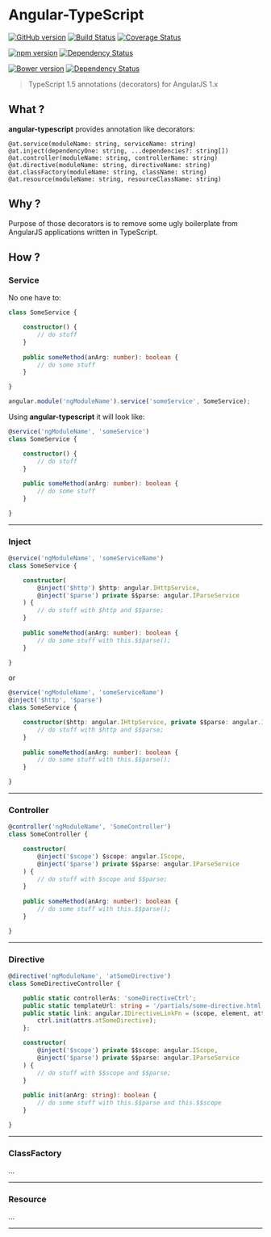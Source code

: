 Angular-TypeScript
==================

[![GitHub version](https://badge.fury.io/gh/ulfryk%2Fangular-typescript.svg)](http://badge.fury.io/gh/ulfryk%2Fangular-typescript)
[![Build Status](https://travis-ci.org/ulfryk/angular-typescript.svg)](https://travis-ci.org/ulfryk/angular-typescript)
[![Coverage Status](https://coveralls.io/repos/ulfryk/angular-typescript/badge.svg?branch=master)](https://coveralls.io/r/ulfryk/angular-typescript?branch=master)


[![npm version](https://badge.fury.io/js/angular-typescript.svg)](http://badge.fury.io/js/angular-typescript)
[![Dependency Status](https://www.versioneye.com/user/projects/5591b8f9396561001900009b/badge.svg?style=flat)](https://www.versioneye.com/user/projects/5591b8f9396561001900009b)


[![Bower version](https://badge.fury.io/bo/angular-typescript.svg)](http://badge.fury.io/bo/angular-typescript)
[![Dependency Status](https://www.versioneye.com/user/projects/5591b93039656100200000a9/badge.svg?style=flat)](https://www.versioneye.com/user/projects/5591b93039656100200000a9)



> TypeScript 1.5 annotations (decorators) for AngularJS 1.x 

What ?
------

**angular-typescript** provides annotation like decorators:

```
@at.service(moduleName: string, serviceName: string)
@at.inject(dependencyOne: string, ...dependencies?: string[])
@at.controller(moduleName: string, controllerName: string)
@at.directive(moduleName: string, directiveName: string)
@at.classFactory(moduleName: string, className: string)
@at.resource(moduleName: string, resourceClassName: string)
```

Why ?
-----

Purpose of those decorators is to remove some ugly boilerplate from AngularJS applications written in TypeScript.

How ?
-----

### Service

No one have to:

```typescript
class SomeService {

    constructor() {
        // do stuff
    }
    
    public someMethod(anArg: number): boolean {
        // do some stuff
    }

}

angular.module('ngModuleName').service('someService', SomeService);
```

Using **angular-typescript** it will look like:

```typescript
@service('ngModuleName', 'someService')
class SomeService {

    constructor() {
        // do stuff
    }
    
    public someMethod(anArg: number): boolean {
        // do some stuff
    }

}
```

***

### Inject

```typescript
@service('ngModuleName', 'someServiceName')
class SomeService {

    constructor(
        @inject('$http') $http: angular.IHttpService,
        @inject('$parse') private $$parse: angular.IParseService
    ) {
        // do stuff with $http and $$parse;
    }
    
    public someMethod(anArg: number): boolean {
        // do some stuff with this.$$parse();
    }

}
```

or

```typescript
@service('ngModuleName', 'someServiceName')
@inject('$http', '$parse')
class SomeService {

    constructor($http: angular.IHttpService, private $$parse: angular.IParseService) {
        // do stuff with $http and $$parse;
    }
    
    public someMethod(anArg: number): boolean {
        // do some stuff with this.$$parse();
    }

}
```

***

### Controller


```typescript
@controller('ngModuleName', 'SomeController')
class SomeController {

    constructor(
        @inject('$scope') $scope: angular.IScope,
        @inject('$parse') private $$parse: angular.IParseService
    ) {
        // do stuff with $scope and $$parse;
    }
    
    public someMethod(anArg: number): boolean {
        // do some stuff with this.$$parse();
    }

}
```

***

### Directive



```typescript
@directive('ngModuleName', 'atSomeDirective')
class SomeDirectiveController {

    public static controllerAs: 'someDirectiveCtrl';
    public static templateUrl: string = '/partials/some-directive.html';
    public static link: angular.IDirectiveLinkFn = (scope, element, attrs, ctrl: SomeDirectiveController) => {
        ctrl.init(attrs.atSomeDirective);
    };

    constructor(
        @inject('$scope') private $$scope: angular.IScope,
        @inject('$parse') private $$parse: angular.IParseService
    ) {
        // do stuff with $$scope and $$parse;
    }
    
    public init(anArg: string): boolean {
        // do some stuff with this.$$parse and this.$$scope
    }

}
```

***

### ClassFactory

…

***

### Resource

…

***

